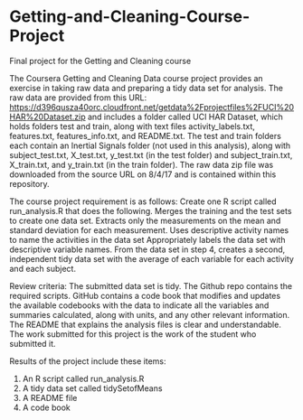# Getting-and-Cleaning-Course-Project
Final project for the Getting and Cleaning course 

The Coursera Getting and Cleaning Data course project provides an exercise in taking raw data and preparing a tidy data set for analysis.  The raw data are provided from this URL: https://d396qusza40orc.cloudfront.net/getdata%2Fprojectfiles%2FUCI%20HAR%20Dataset.zip
and includes a folder called UCI HAR Dataset, which holds folders test and train, along with text files activity_labels.txt, features.txt, features_info.txt, and README.txt.  The test and train folders each contain an Inertial Signals folder (not used in this analysis), along with subject_test.txt, X_test.txt, y_test.txt (in the test folder) and subject_train.txt, X_train.txt, and y_train.txt (in the train folder).  The raw data zip file was downloaded from the source URL on 8/4/17 and is contained within this repository.

The course project requirement is as follows:
Create one R script called run_analysis.R that does the following.
   Merges the training and the test sets to create one data set.
   Extracts only the measurements on the mean and standard deviation for each measurement.
   Uses descriptive activity names to name the activities in the data set
   Appropriately labels the data set with descriptive variable names.
   From the data set in step 4, creates a second, independent tidy data set with the average of each variable for each activity and each   subject.
   
Review criteria: 
   The submitted data set is tidy.
   The Github repo contains the required scripts.
   GitHub contains a code book that modifies and updates the available codebooks with the data to indicate all the variables and summaries    calculated, along with units, and any other relevant information.
   The README that explains the analysis files is clear and understandable.
   The work submitted for this project is the work of the student who submitted it.
   
Results of the project include these items:

1.  An R script called run_analysis.R
2.  A tidy data set called tidySetofMeans
3.  A README file
4.  A code book
